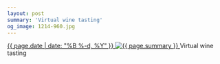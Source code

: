 ```yaml
---
layout: post
summary: 'Virtual wine tasting'
og_image: 1214-960.jpg
---
```


<p>
 <time>
  <a href="/1214">
   {{ page.date | date: "%B %-d, %Y" }}
  </a>
 </time>
 <a href="/1214">
  <img alt="{{ page.summary }}" sizes="(min-width: 700px) 50vw, calc(100vw - 2rem)" src="{{ site.assets_url }}/1214-480.jpg" srcset="{{ site.assets_url }}/1214-240.jpg 240w, {{ site.assets_url }}/1214-480.jpg 480w, {{ site.assets_url }}/1214-720.jpg 720w, {{ site.assets_url }}/1214-960.jpg 960w"/>
 </a>
 <span>
  Virtual wine tasting
 </span>
</p>
